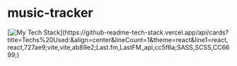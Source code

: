 # music-tracker

[![My Tech Stack](https://github-readme-tech-stack.vercel.app/api/cards?title=Techs%20Used:&align=center&lineCount=1&theme=react&line1=react,react,727ae9;vite,vite,ab89e2;Last.fm,LastFM_api,cc5f6a;SASS,SCSS,CC6699;)](https://github-readme-tech-stack.vercel.app/api/cards?title=Techs%20Used:&align=center&lineCount=1&theme=react&line1=react,react,727ae9;vite,vite,ab89e2;Last.fm,LastFM_api,cc5f6a;SASS,SCSS,CC6699;)
